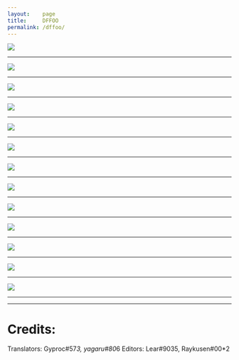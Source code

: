 ```yaml
---
layout:    page
title:     DFFOO
permalink: /dffoo/
---
```


![]({{site.baseurl}}/images/Untitled.png)

-----------------------
![]({{site.baseurl}}/images/Untitled1.png)

-----------------------
![]({{site.baseurl}}/images/Untitled2.png)

-----------------------
![]({{site.baseurl}}/images/Untitled3.png)

-----------------------
![]({{site.baseurl}}/images/Untitled4.png)

-----------------------
![]({{site.baseurl}}/images/Untitled5.png)

-----------------------
![]({{site.baseurl}}/images/Untitled6.png)

-----------------------
![]({{site.baseurl}}/images/Untitled7.png)

-----------------------
![]({{site.baseurl}}/images/Untitled8.png)

-----------------------
![]({{site.baseurl}}/images/Untitled9.png)

-----------------------
![]({{site.baseurl}}/images/Untitled10.png)

-----------------------
![]({{site.baseurl}}/images/Untitled11.png)

-----------------------
![]({{site.baseurl}}/images/Untitled12.png)

-----------------------

-----------------------
# Credits:

Translators: Gyproc#57*3, yagaru#80*6
Editors: Lear#9035, Raykusen#00*2
